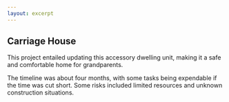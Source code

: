 ```yaml
---
layout: excerpt
---
```


## Carriage House

This project entailed updating this accessory dwelling unit, making it a safe and comfortable home for grandparents.

The timeline was about four months, with some tasks being expendable if the time was cut short.  Some risks included limited resources and unknown construction situations.
